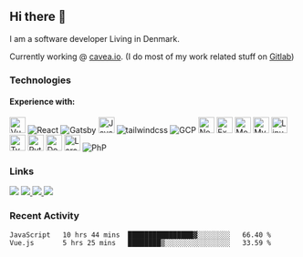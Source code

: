 ## Hi there 👋

I am a software developer Living in Denmark.

Currently working @ [cavea.io](https://cavea.io). (I do most of my work related stuff on [Gitlab](https://gitlab.com/PeterJespersen))

### Technologies

#### Experience with:
<div style="display: inline">
<img src="https://img.shields.io/badge/Vue.js-282C34?logo=vuedotjs&style=for-the-badge&link=https://github.com/piijt?tab=repositories&q=&type=&language=vue&sort=" alt="Vue.js logo" title="Vue.js" height="28" />  
<img title="React" src="https://img.shields.io/badge/React-20232A?style=for-the-badge&logo=react&logoColor=61DAFB">
<img title="Gatsby" src="https://img.shields.io/badge/Gatsby-663399?style=for-the-badge&logo=gatsby&logoColor=white">
<img src="https://img.shields.io/badge/JavaScript-282C34?logo=javascript&style=for-the-badge&link=https://github.com/piijt?tab=repositories&q=&type=&language=javascript&sort=" alt="JavaScript logo" title="JavaScript" height="28" />  
<img title="tailwindcss" src="https://img.shields.io/badge/Tailwind_CSS-38B2AC?style=for-the-badge&logo=tailwind-css&logoColor=white">
<img title="GCP" src="https://img.shields.io/badge/Google_Cloud-4285F4?style=for-the-badge&logo=google-cloud&logoColor=white">
<img src="https://img.shields.io/badge/Node.js-282C34?logo=nodedotjs&style=for-the-badge&link=https://github.com/piijt?tab=repositories&q=&type=&language=javascript&sort=" alt="Node.js logo" title="Node.js" height="28" />  
<img src="https://img.shields.io/badge/Express-282C34?logo=express&style=for-the-badge&link=https://github.com/piijt?tab=repositories&q=&type=&language=javascript&sort=" alt="Express.js logo" title="Express.js" height="28" />  
<img src="https://img.shields.io/badge/MongoDB-282C34?logo=mongodb&style=for-the-badge&link=https://github.com/piijt?tab=repositories&q=mongodb&type=&language=&sort=" alt="MongoDB logo" title="MongoDB" height="28" />  
<img src="https://img.shields.io/badge/MySQL-282C34?logo=mysql&style=for-the-badge&logoColor=white&link=https://github.com/piijt?tab=repositories&q=mysql&type=&language=&sort=" alt="MySQL logo" title="MySQL" height="28" />  
<img src="https://img.shields.io/badge/Linux-282C34?logo=linux&style=for-the-badge&logoColor=white&link=https://github.com/piijt?tab=repositories&q=linux&type=&language=&sort=" alt="Linux logo" title="Linux" height="28" />  
<img src="https://img.shields.io/badge/TypeScript-282C34?logo=typescript&style=for-the-badge&link=https://github.com/piijt?tab=repositories&q=typescript&type=&language=&sort=" alt="TypeScript logo" title="TypeScript" height="28" />  
<img src="https://img.shields.io/badge/Python-282C34?logo=Python&style=for-the-badge&logoColor=3776AB&link=https://github.com/piijt?tab=repositories&q=python&type=&language=&sort=" alt="Python logo" title="Python" height="28" />  
<img src="https://img.shields.io/badge/Docker-282C34?logo=docker&style=for-the-badge&link=https://github.com/piijt?tab=repositories&q=docker&type=&language=&sort=" alt="Docker logo" title="Docker" height="28" />  
<img title="Laravel" src ="https://img.shields.io/badge/Laravel-FF2D20?style=for-the-badge&logo=laravel&logoColor=white" height="28"/>
<img title="PhP" src="https://img.shields.io/badge/PHP-777BB4?style=for-the-badge&logo=php&logoColor=white">
</div>

### Links

<div style="display: inline">
    <a href="peterjespersen.com" target="_blank"><img src="https://img.shields.io/badge/Portfolio-282C34?&style=for-the-badge&logo=node-js&logoColor=white&link=https://peterjespersen"></img></a>
    <a href="https://www.linkedin.com/in/peter-højer-jespersen-630037107/" target="_blank">
    <img src="https://img.shields.io/badge/-LinkedIn-282C34?style=for-the-badge&logo=Linkedin&logoColor=0077b5&link=https://www.linkedin.com/in/peter-højer-jespersen-630037107/"></img>
    </a>
    <a href="twitter.com/piiijt" target="_blank">
    <img src="https://img.shields.io/badge/-Twitter-282C34?style=for-the-badge&logo=Twitter&link=https://twitter.com/piiijt/"></img>
    </a>
    <a href="https://gitlab.com/PeterJespersen" target="_blank">
    <img src="https://img.shields.io/badge/-GitLab-282C34?style=for-the-badge&logo=GitLab&link=https://gitlab.com//"></img>
    </a>
</div>

### Recent Activity

<!--START_SECTION:waka-->
```text
JavaScript   10 hrs 44 mins  ████████████████▓░░░░░░░░   66.40 % 
Vue.js       5 hrs 25 mins   ████████▒░░░░░░░░░░░░░░░░   33.59 % 
```
<!--END_SECTION:waka-->
